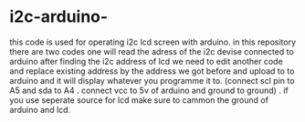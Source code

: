 # i2c-arduino-
this code is used for operating i2c lcd screen with arduino. in this repository there are two codes  one will read the adress of the i2c devise connected to arduino after finding the i2c address of lcd we need to edit another code and replace existing address by the address we got before and upload to to arduino and it will display whatever you programme it to. (connect scl pin to A5 and sda to A4 . connect vcc to 5v of arduino and ground to ground) .          if you use seperate source for lcd make sure to cammon the ground of arduino and lcd.
